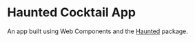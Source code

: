 # Haunted Cocktail App

An app built using Web Components and the [Haunted](https://github.com/matthewp/haunted) package.

